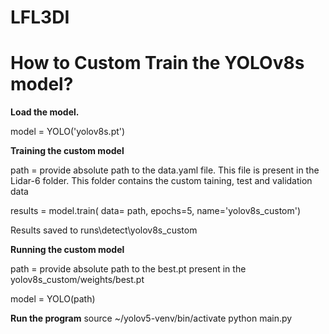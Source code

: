 # LFL3DI

#  How to Custom Train the YOLOv8s model?

**Load the model.**

model = YOLO('yolov8s.pt')

**Training the custom model**

path = provide absolute path to the data.yaml file. This file is present in the Lidar-6 folder. This folder contains the custom taining, test and validation data

results = model.train(
   data= path,
   epochs=5,
   name='yolov8s_custom')


Results saved to runs\detect\yolov8s_custom

**Running the custom model**

path = provide absolute path to the best.pt present in the yolov8s_custom/weights/best.pt

model = YOLO(path)


**Run the program**
source ~/yolov5-venv/bin/activate
python main.py



